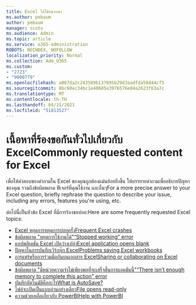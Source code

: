 ```yaml
---
title: Excel ได้ใช้สนาทนา
ms.author: pebaum
author: pebaum
manager: scotv
ms.audience: Admin
ms.topic: article
ms.service: o365-administration
ROBOTS: NOINDEX, NOFOLLOW
localization_priority: Normal
ms.collection: Adm_O365
ms.custom:
- "2723"
- "9000779"
ms.openlocfilehash: a087da2c243589b137895b29d3aadfda58444cf5
ms.sourcegitcommit: 8bc60ec34bc1e40685e3976576e04a2623f63a7c
ms.translationtype: MT
ms.contentlocale: th-TH
ms.lasthandoff: 04/15/2021
ms.locfileid: "51813527"
---
```

# <a name="commonly-requested-content-for-excel"></a><span data-ttu-id="95ec8-102">เนื้อหาที่ร้องขอกันทั่วไปเกี่ยวกับ Excel</span><span class="sxs-lookup"><span data-stu-id="95ec8-102">Commonly requested content for Excel</span></span>

<span data-ttu-id="95ec8-103">เพื่อให้คําตอบของคําถามใน Excel ของคุณถูกต้องแม่นย้อยยิ่งขึ้น ให้บรรยายคําถามเพื่ออธิบายปัญหาของคุณ รวมถึงข้อผิดพลาด ฟีเจอร์ที่คุณใช้งาน และอื่นๆ</span><span class="sxs-lookup"><span data-stu-id="95ec8-103">For a more precise answer to your Excel question, briefly rephrase the question to describe your issue, including any errors, features you're using, etc.</span></span> 

<span data-ttu-id="95ec8-104">ต่อไปนี้เป็นหัวข้อ Excel ที่มีการร้องขอบ่อย:</span><span class="sxs-lookup"><span data-stu-id="95ec8-104">Here are some frequently requested Excel topics:</span></span>

- [<span data-ttu-id="95ec8-105">Excel หยุดการหยุดการบ่อยครั้ง</span><span class="sxs-lookup"><span data-stu-id="95ec8-105">Frequent Excel crashes</span></span>](https://support.office.com/article/Excel-not-responding-hangs-freezes-or-stops-working-37E7D3C9-9E84-40BF-A805-4CA6853A1FF4)
- [<span data-ttu-id="95ec8-106">ข้อผิดพลาด "หยุดการใช้งานได้"</span><span class="sxs-lookup"><span data-stu-id="95ec8-106">“Stopped working” error</span></span>](https://support.office.com/client/52bd7985-4e99-4a35-84c8-2d9b8301a2fa)
- [<span data-ttu-id="95ec8-107">แอปพลิเคชัน Excel เปิดว่างเปล่า</span><span class="sxs-lookup"><span data-stu-id="95ec8-107">Excel application opens blank</span></span>](https://docs.microsoft.com/office/troubleshoot/excel/excel-opens-blank)
- [<span data-ttu-id="95ec8-108">ปัญหาในการบันทึกเวิร์กบุ๊ก Excel</span><span class="sxs-lookup"><span data-stu-id="95ec8-108">Problems saving Excel workbooks</span></span>](https://docs.microsoft.com/office/troubleshoot/excel/issue-when-save-excel-workbooks)
- [<span data-ttu-id="95ec8-109">การแชร์หรือการร่วมมือกันบนเอกสาร Excel</span><span class="sxs-lookup"><span data-stu-id="95ec8-109">Sharing or collaborating on Excel documents</span></span>](https://support.office.com/article/7152aa8b-b791-414c-a3bb-3024e46fb104)
- [<span data-ttu-id="95ec8-110">ข้อผิดพลาด "มีหน่วยความจําไม่เพียงพอที่จะเสร็จสิ้นการแอคชันนี้"</span><span class="sxs-lookup"><span data-stu-id="95ec8-110">“There isn’t enough memory to complete this action” error</span></span>](https://docs.microsoft.com/office/troubleshoot/excel/available-resources-errors)
- [<span data-ttu-id="95ec8-111">บันทึกอัตโนมัติคืออะไร</span><span class="sxs-lookup"><span data-stu-id="95ec8-111">What is AutoSave?</span></span>](https://support.office.com/article/6d6bd723-ebfd-4e40-b5f6-ae6e8088f7a5)
- [<span data-ttu-id="95ec8-112">ไฟล์จะเปิดเป็นแบบอ่านอย่างเดียว</span><span class="sxs-lookup"><span data-stu-id="95ec8-112">File opens read-only</span></span>](https://support.office.com/article/why-did-my-file-open-read-only-3ab4b792-da50-4b38-8628-14c64e1f1d15)
- [<span data-ttu-id="95ec8-113">ความช่วยเหลือเกี่ยวกับ PowerBI</span><span class="sxs-lookup"><span data-stu-id="95ec8-113">Help with PowerBI</span></span>](https://powerbi.microsoft.com/support/)